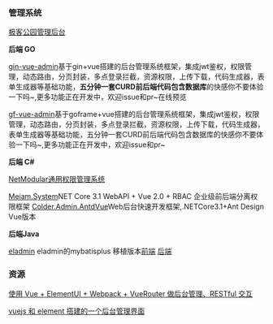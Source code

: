 ### 管理系统

[极客公园管理后台](https://github.com/GeekPark/gpk_admin)



**后端 GO**

[gin-vue-admin](https://github.com/flipped-aurora/gin-vue-admin)基于gin+vue搭建的后台管理系统框架，集成jwt鉴权，权限管理，动态路由，分页封装，多点登录拦截，资源权限，上传下载，代码生成器，表单生成器等基础功能，**五分钟一套CURD前后端代码包含数据库**的快感你不要体验一下吗~,更多功能正在开发中，欢迎issue和pr~在线预览

[gf-vue-admin](https://github.com/flipped-aurora/gf-vue-admin)基于goframe+vue搭建的后台管理系统框架，集成jwt鉴权，权限管理，动态路由，分页封装，多点登录拦截，资源权限，上传下载，代码生成器，表单生成器等基础功能，五分钟一套CURD前后端代码包含数据库的快感你不要体验一下吗~,更多功能正在开发中，欢迎issue和pr~



**后端 C#**

[NetModular通用权限管理系统](https://github.com/iamoldli/NetModular)

[Meiam.System](https://github.com/91270/Meiam.System)NET Core 3.1 WebAPI + Vue 2.0 + RBAC 企业级前后端分离权限框架
[Colder.Admin.AntdVue](https://github.com/Coldairarrow/Colder.Admin.AntdVue)Web后台快速开发框架,.NETCore3.1+Ant Design Vue版本



**后端Java**

[eladmin](https://el-admin.vip/)
eladmin的mybatisplus 移植版本[前端](https://github.com/jinjingmail/eladmin-mybatisplus-dao-web) [后端](https://github.com/jinjingmail/eladmin-mybatisplus-dao) 



### 资源

[使用 Vue + ElementUI + Webpack + VueRouter 做后台管理、RESTful 交互](https://blog.csdn.net/larger5/article/details/82026862)

[vuejs 和 element 搭建的一个后台管理界面](https://www.cnblogs.com/taylorchen/p/6083099.html)